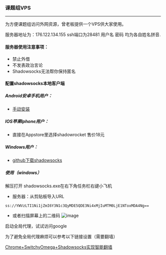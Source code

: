 ### 课题组VPS

---

为方便课题组访问外网资源，曾老板提供一个VPS供大家使用。

服务器地址为：176.122.134.155 ssh端口为28481
用户名 密码 均为各自姓名拼音.

#### 服务器使用注意事项：
- 禁止外借
- 不发表政治言论
- Shadowsocks无法帮你保持匿名

#### 配置shadowsocks本地客户端
##### Android安卓手机用户：
- [手动安装](https://glorystar.me/downloads/ss_2.10.4.apk)
##### IOS苹果Iphone用户：
- 直接在Appstore里选择shadowrocket 售价18元

##### Windows用户：
- [github下载shadowsocks](https://github.com/shadowsocks/shadowsocks-windows/releases)


##### 使用（windows）
 解压打开 shadowsocks.exe在右下角任务栏右键小飞机
- 服务器：从剪贴板导入URL

`ss://YWVzLTI1Ni1jZmI6Y3N1c3QyMDE5QDE3Ni4xMjIuMTM0LjE1NToxMDA4Ng==`
- 或者扫描屏幕上的二维码
![image](https://note.youdao.com/yws/public/resource/46aaf35c06afc2685a734e8b327c4864/xmlnote/4716CECCCBA546AF84036957F2E039D4/432)

启动全局代理，试试访问google

为了避免全局代理麻烦可以参考以下链接设置（需要翻墙）

[Chrome+SwitchyOmega+Shadowsocks实现智能翻墙](https://glorystar.me/archives/chrome-use-switchyomega-autoproxy.html)